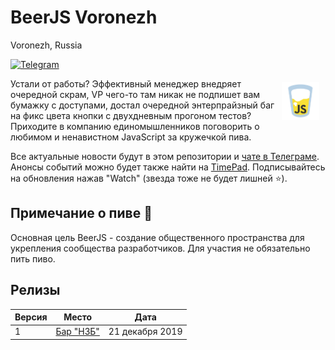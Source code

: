 # BeerJS Voronezh
Voronezh, Russia

[![Telegram](https://img.shields.io/badge/telegram-join%20chat-blue.svg?style=flat)](https://t.me/js_monkeys)

<img src="https://github.com/beerjs/recife/blob/master/docs/img/icon-beerjs.png" align="right" hspace="10" vspace="6" width="12%">

Устали от работы? Эффективный менеджер внедряет очередной скрам, VP чего-то там никак не подпишет вам бумажку с доступами, достал очередной энтерпрайзный баг на фикс цвета кнопки с двухдневным прогоном тестов? Приходите в компанию единомышленников поговорить о любимом и ненавистном JavaScript за кружечкой пива.

Все актуальные новости будут в этом репозитории и [чате в Телеграме](https://t.me/js_monkeys). Анонсы событий можно будет также найти на [TimePad](https://js-monkeys-vrn.timepad.ru/events/). Подписывайтесь на обновления нажав "Watch" (звезда тоже не будет лишней :star:).

## Примечание о пиве :beers:

Основная цель BeerJS - создание общественного пространства для укрепления сообщества разработчиков. Для участия не обязательно пить пиво.

## Релизы

Версия | Место  | Дата
-|-|-
1 | [Бар "НЗБ"](https://github.com/beerjs/voronezh/issues/) | 21 декабря 2019
